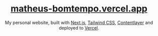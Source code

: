 <div align="center">
    <a href="https://matheus-bomtempo.vercel.app"><h1 align="center">matheus-bomtempo.vercel.app</h1></a>

My personal website, built with [Next.js](https://nextjs.org/), [Tailwind CSS](https://tailwindcss.com/), [Contentlayer](https://www.contentlayer.dev/) and deployed to [Vercel](https://vercel.com/).

</div>

<br/>

